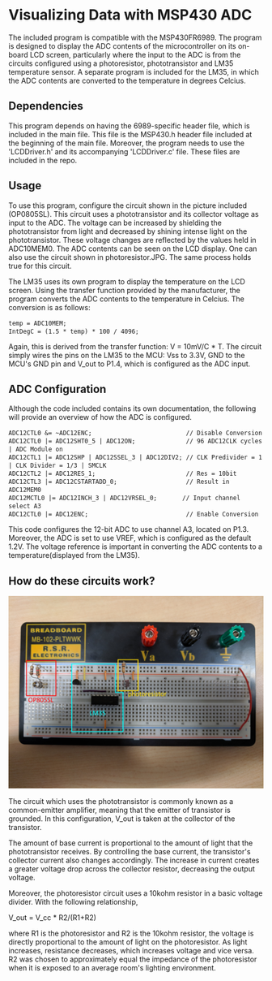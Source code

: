 # Visualizing Data with MSP430 ADC
The included program is compatible with the MSP430FR6989. The program is designed to display the ADC contents of the microcontroller on its on-board LCD screen, particularly where the input to the ADC is from the circuits configured using a photoresistor, phototransistor and LM35 temperature sensor. A separate program is included for the LM35, in which the ADC contents are converted to the temperature in degrees Celcius.

## Dependencies
This program depends on having the 6989-specific header file, which is included in the main file. This file is the MSP430.h header file included at the beginning of the main file. Moreover, the program needs to use the 'LCDDriver.h' and its accompanying 'LCDDriver.c' file. These files are included in the repo.

## Usage
To use this program, configure the circuit shown in the picture included (OP0805SL). This circuit uses a phototransistor and its collector voltage as input to the ADC. The voltage can be increased by shielding the phototransistor from light and decreased by shining intense light on the phototransistor. These voltage changes are reflected by the values held in ADC10MEM0. The ADC contents can be seen on the LCD display. One can also use the circuit shown in photoresistor.JPG. The same process holds true for this circuit.

The LM35 uses its own program to display the temperature on the LCD screen. Using the transfer function provided by the manufacturer, the program converts the ADC contents to the temperature in Celcius. The conversion is as follows: 

	temp = ADC10MEM;
    IntDegC = (1.5 * temp) * 100 / 4096;
	
Again, this is derived from the transfer function: V = 10mV/C * T. The circuit simply wires the pins on the LM35 to the MCU: Vss to 3.3V, GND to the MCU's GND pin and V_out to P1.4, which is configured as the ADC input.

## ADC Configuration
Although the code included contains its own documentation, the following will provide an overview of how the ADC is configured.

	ADC12CTL0 &= ~ADC12ENC;                          // Disable Conversion
    ADC12CTL0 |= ADC12SHT0_5 | ADC12ON;              // 96 ADC12CLK cycles | ADC Module on
    ADC12CTL1 |= ADC12SHP | ADC12SSEL_3 | ADC12DIV2; // CLK Predivider = 1 | CLK Divider = 1/3 | SMCLK
    ADC12CTL2 |= ADC12RES_1;                         // Res = 10bit
    ADC12CTL3 |= ADC12CSTARTADD_0;                   // Result in ADC12MEM0
    ADC12MCTL0 |= ADC12INCH_3 | ADC12VRSEL_0;       // Input channel select A3
    ADC12CTL0 |= ADC12ENC;                           // Enable Conversion

This code configures the 12-bit ADC to use channel A3, located on P1.3. Moreover, the ADC is set to use VREF, which is configured as the default 1.2V. The voltage reference is important in converting the ADC contents to a temperature(displayed from the LM35).

## How do these circuits work?
![Circuits](https://github.com/RU09342/lab-5-sensing-the-world-around-you-glenn-dawson/blob/master/Sensors%20and%20Signal%20Conditioning/circuits.jpg)

The circuit which uses the phototransistor is commonly known as a common-emitter amplifier, meaning that the emitter of transistor is grounded. In this configuration, V_out is taken at the collector of the transistor.

The amount of base current is proportional to the amount of light that the phototransistor receives. By controlling the base current, the transistor's collector current also changes accordingly. The increase in current creates a greater voltage drop across the collector resistor, decreasing the output voltage.

Moreover, the photoresistor circuit uses a 10kohm resistor in a basic voltage divider. With the following relationship, 

V_out = V_cc * R2/(R1+R2)

where R1 is the photoresistor and R2 is the 10kohm resistor, the voltage is directly proportional to the amount of light on the photoresistor. As light increases, resistance decreases, which increases voltage and vice versa. R2 was chosen to approximately equal the impedance of the photoresistor when it is exposed to an average room's lighting environment.